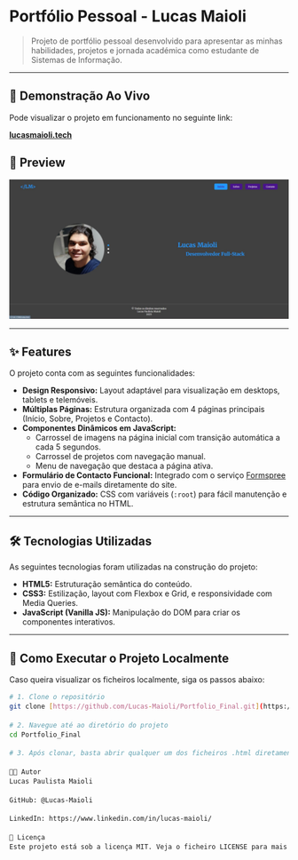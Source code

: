 # Portfólio Pessoal - Lucas Maioli

> Projeto de portfólio pessoal desenvolvido para apresentar as minhas habilidades, projetos e jornada académica como estudante de Sistemas de Informação.

---

## 🚀 Demonstração Ao Vivo

Pode visualizar o projeto em funcionamento no seguinte link:

[**lucasmaioli.tech**](https://)

## 📸 Preview

![Preview da Página Inicial do Portfólio](assets/preview.png)

---

## ✨ Features

O projeto conta com as seguintes funcionalidades:

* **Design Responsivo:** Layout adaptável para visualização em desktops, tablets e telemóveis.
* **Múltiplas Páginas:** Estrutura organizada com 4 páginas principais (Início, Sobre, Projetos e Contacto).
* **Componentes Dinâmicos em JavaScript:**
    * Carrossel de imagens na página inicial com transição automática a cada 5 segundos.
    * Carrossel de projetos com navegação manual.
    * Menu de navegação que destaca a página ativa.
* **Formulário de Contacto Funcional:** Integrado com o serviço [Formspree](https://formspree.io/) para envio de e-mails diretamente do site.
* **Código Organizado:** CSS com variáveis (`:root`) para fácil manutenção e estrutura semântica no HTML.

---

## 🛠️ Tecnologias Utilizadas

As seguintes tecnologias foram utilizadas na construção do projeto:

* **HTML5:** Estruturação semântica do conteúdo.
* **CSS3:** Estilização, layout com Flexbox e Grid, e responsividade com Media Queries.
* **JavaScript (Vanilla JS):** Manipulação do DOM para criar os componentes interativos.

---

## 📂 Como Executar o Projeto Localmente

Caso queira visualizar os ficheiros localmente, siga os passos abaixo:

```bash
# 1. Clone o repositório
git clone [https://github.com/Lucas-Maioli/Portfolio_Final.git](https://github.com/Lucas-Maioli/Portfolio_Final.git)

# 2. Navegue até ao diretório do projeto
cd Portfolio_Final

# 3. Após clonar, basta abrir qualquer um dos ficheiros .html diretamente no seu navegador. Para uma melhor experiência, recomenda-se o uso da extensão "Live Server" no Visual Studio Code.

👨‍💻 Autor
Lucas Paulista Maioli

GitHub: @Lucas-Maioli

LinkedIn: https://www.linkedin.com/in/lucas-maioli/

📄 Licença
Este projeto está sob a licença MIT. Veja o ficheiro LICENSE para mais detalhes.
